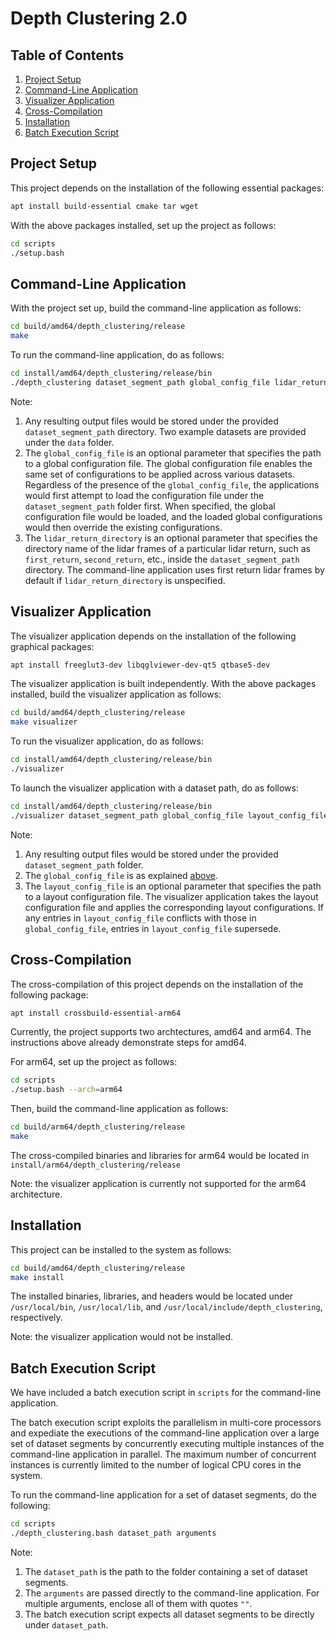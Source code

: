 # Depth Clustering 2.0

## Table of Contents

1. [Project Setup](#project-setup)
2. [Command-Line Application](#command-line-application)
3. [Visualizer Application](#visualizer-application)
4. [Cross-Compilation](#cross-compilation)
5. [Installation](#installation)
6. [Batch Execution Script](#batch-execution-script)

## Project Setup

This project depends on the installation of the following essential packages:

```bash
apt install build-essential cmake tar wget
```

With the above packages installed, set up the project as follows:

```bash
cd scripts
./setup.bash
```

## Command-Line Application

With the project set up, build the command-line application as follows:

```bash
cd build/amd64/depth_clustering/release
make
```

To run the command-line application, do as follows:

```bash
cd install/amd64/depth_clustering/release/bin
./depth_clustering dataset_segment_path global_config_file lidar_return_directory
```

Note:
1. Any resulting output files would be stored under the provided `dataset_segment_path` directory. Two example datasets are provided under the `data` folder.
2. The `global_config_file` is an optional parameter that specifies the path to a global configuration file. The global configuration file enables the same set of configurations to be applied across various datasets. Regardless of the presence of the `global_config_file`, the applications would first attempt to load the configuration file under the `dataset_segment_path` folder first. When specified, the global configuration file would be loaded, and the loaded global configurations would then override the existing configurations.
3. The `lidar_return_directory` is an optional parameter that specifies the directory name of the lidar frames of a particular lidar return, such as `first_return`, `second_return`, etc., inside the `dataset_segment_path` directory. The command-line application uses first return lidar frames by default if `lidar_return_directory` is unspecified.

## Visualizer Application

The visualizer application depends on the installation of the following graphical packages:

```bash
apt install freeglut3-dev libqglviewer-dev-qt5 qtbase5-dev
```

The visualizer application is built independently. With the above packages installed, build the visualizer application as follows:

```bash
cd build/amd64/depth_clustering/release
make visualizer
```

To run the visualizer application, do as follows:

```bash
cd install/amd64/depth_clustering/release/bin
./visualizer
```

To launch the visualizer application with a dataset path, do as follows:

```bash
cd install/amd64/depth_clustering/release/bin
./visualizer dataset_segment_path global_config_file layout_config_file
```

Note:
1. Any resulting output files would be stored under the provided `dataset_segment_path` folder.
2. The `global_config_file` is as explained [above](#command-line-application).
3. The `layout_config_file` is an optional parameter that specifies the path to a layout configuration file. The visualizer application takes the layout configuration file and applies the corresponding layout configurations. If any entries in `layout_config_file` conflicts with those in `global_config_file`, entries in `layout_config_file` supersede.

## Cross-Compilation

The cross-compilation of this project depends on the installation of the following package:

```bash
apt install crossbuild-essential-arm64
```

Currently, the project supports two archtectures, amd64 and arm64. The instructions above already demonstrate steps for amd64.

For arm64, set up the project as follows:

```bash
cd scripts
./setup.bash --arch=arm64
```

Then, build the command-line application as follows:

```bash
cd build/arm64/depth_clustering/release
make
```

The cross-compiled binaries and libraries for arm64 would be located in `install/arm64/depth_clustering/release`

Note: the visualizer application is currently not supported for the arm64 architecture.

## Installation

This project can be installed to the system as follows:

```bash
cd build/amd64/depth_clustering/release
make install
```

The installed binaries, libraries, and headers would be located under `/usr/local/bin`, `/usr/local/lib`, and `/usr/local/include/depth_clustering`, respectively.

Note: the visualizer application would not be installed.

## Batch Execution Script

We have included a batch execution script in `scripts` for the command-line application.

The batch execution script exploits the parallelism in multi-core processors and expediate the executions of the command-line application over a large set of dataset segments by concurrently executing multiple instances of the command-line application in parallel. The maximum number of concurrent instances is currently limited to the number of logical CPU cores in the system.

To run the command-line application for a set of dataset segments, do the following:

```bash
cd scripts
./depth_clustering.bash dataset_path arguments
```

Note:
1. The `dataset_path` is the path to the folder containing a set of dataset segments.
2. The `arguments` are passed directly to the command-line application. For multiple arguments, enclose all of them with quotes `""`.
3. The batch execution script expects all dataset segments to be directly under `dataset_path`.